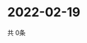 # 2022-02-19
  共 0条

  <!-- BEGIN -->
  <!-- 最后更新时间Sat Feb 19 2022 17:04:41 GMT+0000 (Coordinated Universal Time) -->
  
  <!-- END -->
  
  